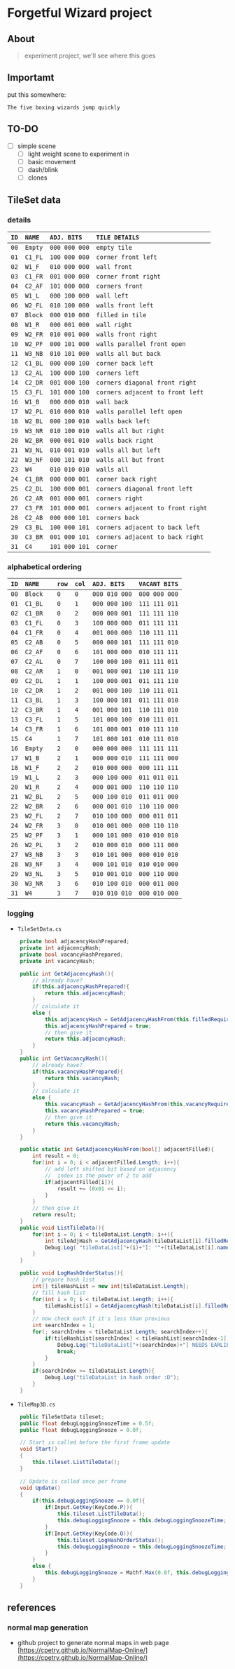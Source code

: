 # Forgetful Wizard project
## About
> experiment project, we'll see where this goes

## Importamt

put this somewhere:
```
The five boxing wizards jump quickly
```

## TO-DO
* [ ] simple scene
    * [ ] light weight scene to experiment in
    * [ ] basic movement
    * [ ] dash/blink
    * [ ] clones

## TileSet data

### details

| `ID` | `NAME ` | `ADJ. BITS  ` | `TILE DETAILS                   ` |
| ---- | ------- | ------------- | --------------------------------- |
| `00` | `Empty` | `000 000 000` | `empty tile                     ` |
| `01` | `C1_FL` | `100 000 000` | `corner front left              ` |
| `02` | `W1_F ` | `010 000 000` | `wall front                     ` |
| `03` | `C1_FR` | `001 000 000` | `corner front right             ` |
| `04` | `C2_AF` | `101 000 000` | `corners front                  ` |
| `05` | `W1_L ` | `000 100 000` | `wall left                      ` |
| `06` | `W2_FL` | `010 100 000` | `walls front left               ` |
| `07` | `Block` | `000 010 000` | `filled in tile                 ` |
| `08` | `W1_R ` | `000 001 000` | `wall right                     ` |
| `09` | `W2_FR` | `010 001 000` | `walls front right              ` |
| `10` | `W2_PF` | `000 101 000` | `walls parallel front open      ` |
| `11` | `W3_NB` | `010 101 000` | `walls all but back             ` |
| `12` | `C1_BL` | `000 000 100` | `corner back left               ` |
| `13` | `C2_AL` | `100 000 100` | `corners left                   ` |
| `14` | `C2_DR` | `001 000 100` | `corners diagonal front right   ` |
| `15` | `C3_FL` | `101 000 100` | `corners adjacent to front left ` |
| `16` | `W1_B ` | `000 000 010` | `wall back                      ` |
| `17` | `W2_PL` | `010 000 010` | `walls parallel left open       ` |
| `18` | `W2_BL` | `000 100 010` | `walls back left                ` |
| `19` | `W3_NR` | `010 100 010` | `walls all but right            ` |
| `20` | `W2_BR` | `000 001 010` | `walls back right               ` |
| `21` | `W3_NL` | `010 001 010` | `walls all but left             ` |
| `22` | `W3_NF` | `000 101 010` | `walls all but front            ` |
| `23` | `W4   ` | `010 010 010` | `walls all                      ` |
| `24` | `C1_BR` | `000 000 001` | `corner back right              ` |
| `25` | `C2_DL` | `100 000 001` | `corners diagonal front left    ` |
| `26` | `C2_AR` | `001 000 001` | `corners right                  ` |
| `27` | `C3_FR` | `101 000 001` | `corners adjacent to front right` |
| `28` | `C2_AB` | `000 000 101` | `corners back                   ` |
| `29` | `C3_BL` | `100 000 101` | `corners adjacent to back left  ` |
| `30` | `C3_BR` | `001 000 101` | `corners adjacent to back right ` |
| `31` | `C4   ` | `101 000 101` | `corner                         ` |

### alphabetical ordering

| `ID` | `NAME   ` | `row` | `col` | `ADJ. BITS  ` | `VACANT BITS` | 
| ---- | --------- | ----- | ----- | ------------- | ------------- | 
| `00` | `Block  ` | ` 0 ` | ` 0 ` | `000 010 000` | `000 000 000` | 
| `01` | `C1_BL  ` | ` 0 ` | ` 1 ` | `000 000 100` | `111 111 011` | 
| `02` | `C1_BR  ` | ` 0 ` | ` 2 ` | `000 000 001` | `111 111 110` | 
| `03` | `C1_FL  ` | ` 0 ` | ` 3 ` | `100 000 000` | `011 111 111` | 
| `04` | `C1_FR  ` | ` 0 ` | ` 4 ` | `001 000 000` | `110 111 111` | 
| `05` | `C2_AB  ` | ` 0 ` | ` 5 ` | `000 000 101` | `111 111 010` | 
| `06` | `C2_AF  ` | ` 0 ` | ` 6 ` | `101 000 000` | `010 111 111` | 
| `07` | `C2_AL  ` | ` 0 ` | ` 7 ` | `100 000 100` | `011 111 011` | 
| `08` | `C2_AR  ` | ` 1 ` | ` 0 ` | `001 000 001` | `110 111 110` | 
| `09` | `C2_DL  ` | ` 1 ` | ` 1 ` | `100 000 001` | `011 111 110` | 
| `10` | `C2_DR  ` | ` 1 ` | ` 2 ` | `001 000 100` | `110 111 011` | 
| `11` | `C3_BL  ` | ` 1 ` | ` 3 ` | `100 000 101` | `011 111 010` | 
| `12` | `C3_BR  ` | ` 1 ` | ` 4 ` | `001 000 101` | `110 111 010` | 
| `13` | `C3_FL  ` | ` 1 ` | ` 5 ` | `101 000 100` | `010 111 011` | 
| `14` | `C3_FR  ` | ` 1 ` | ` 6 ` | `101 000 001` | `010 111 110` | 
| `15` | `C4     ` | ` 1 ` | ` 7 ` | `101 000 101` | `010 111 010` | 
| `16` | `Empty  ` | ` 2 ` | ` 0 ` | `000 000 000` | `111 111 111` | 
| `17` | `W1_B   ` | ` 2 ` | ` 1 ` | `000 000 010` | `111 111 000` | 
| `18` | `W1_F   ` | ` 2 ` | ` 2 ` | `010 000 000` | `000 111 111` | 
| `19` | `W1_L   ` | ` 2 ` | ` 3 ` | `000 100 000` | `011 011 011` | 
| `20` | `W1_R   ` | ` 2 ` | ` 4 ` | `000 001 000` | `110 110 110` | 
| `21` | `W2_BL  ` | ` 2 ` | ` 5 ` | `000 100 010` | `011 011 000` | 
| `22` | `W2_BR  ` | ` 2 ` | ` 6 ` | `000 001 010` | `110 110 000` | 
| `23` | `W2_FL  ` | ` 2 ` | ` 7 ` | `010 100 000` | `000 011 011` | 
| `24` | `W2_FR  ` | ` 3 ` | ` 0 ` | `010 001 000` | `000 110 110` | 
| `25` | `W2_PF  ` | ` 3 ` | ` 1 ` | `000 101 000` | `010 010 010` | 
| `26` | `W2_PL  ` | ` 3 ` | ` 2 ` | `010 000 010` | `000 111 000` | 
| `27` | `W3_NB  ` | ` 3 ` | ` 3 ` | `010 101 000` | `000 010 010` | 
| `28` | `W3_NF  ` | ` 3 ` | ` 4 ` | `000 101 010` | `010 010 000` | 
| `29` | `W3_NL  ` | ` 3 ` | ` 5 ` | `010 001 010` | `000 110 000` | 
| `30` | `W3_NR  ` | ` 3 ` | ` 6 ` | `010 100 010` | `000 011 000` | 
| `31` | `W4     ` | ` 3 ` | ` 7 ` | `010 010 010` | `000 010 000` | 

### logging

* `TileSetData.cs`
```c#
    private bool adjacencyHashPrepared;
    private int adjacencyHash;
    private bool vacancyHashPrepared;
    private int vacancyHash;

    public int GetAdjacencyHash(){
        // already have?
        if(this.adjacencyHashPrepared){
            return this.adjacencyHash;
        }
        // calculate it
        else {
            this.adjacencyHash = GetAdjacencyHashFrom(this.filledRequired);
            this.adjacencyHashPrepared = true;
            // then give it
            return this.adjacencyHash;
        }
    }
    public int GetVacancyHash(){
        // already have?
        if(this.vacancyHashPrepared){
            return this.vacancyHash;
        }
        // calculate it
        else {
            this.vacancyHash = GetAdjacencyHashFrom(this.vacancyRequired);
            this.vacancyHashPrepared = true;
            // then give it
            return this.vacancyHash;
        }
    }

    public static int GetAdjacencyHashFrom(bool[] adjacentFilled){
        int result = 0;
        for(int i = 0; i < adjacentFilled.Length; i++){
            // add left shifted bit based on adjacency
            //  index is the power of 2 to add
            if(adjacentFilled[i]){
                result += (0x01 << i);
            }
        }
        // then give it
        return result;
    }
    public void ListTileData(){
        for(int i = 0; i < tileDataList.Length; i++){
            int tileAdjHash = GetAdjacencyHash(tileDataList[i].filledRequired);
            Debug.Log( "tileDataList["+(i)+"]: '"+(tileDataList[i].name)+"', ["+(tileAdjHash)+"]" );
        }
    }

    public void LogHashOrderStatus(){
        // prepare hash list
        int[] tileHashList = new int[tileDataList.Length];
        // fill hash list
        for(int i = 0; i < tileDataList.Length; i++){
            tileHashList[i] = GetAdjacencyHash(tileDataList[i].filledRequired);
        }
        // now check each if it's less than previous
        int searchIndex = 1;
        for(; searchIndex < tileDataList.Length; searchIndex++){
            if(tileHashList[searchIndex] < tileHashList[searchIndex-1]){
                Debug.Log("tileDataList["+(searchIndex)+"] NEEDS EARLIER");
                break;
            }
        }
        if(searchIndex >= tileDataList.Length){
            Debug.Log("tileDataList in hash order :D");
        }
    }
```

* `TileMap3D.cs`
```c#
    public TileSetData tileset;
    public float debugLoggingSnoozeTime = 0.5f;
    public float debugLoggingSnooze = 0.0f;

    // Start is called before the first frame update
    void Start()
    {
        this.tileset.ListTileData();
    }

    // Update is called once per frame
    void Update()
    {
        if(this.debugLoggingSnooze == 0.0f){
            if(Input.GetKey(KeyCode.P)){
                this.tileset.ListTileData();
                this.debugLoggingSnooze = this.debugLoggingSnoozeTime;
            }
            if(Input.GetKey(KeyCode.O)){
                this.tileset.LogHashOrderStatus();
                this.debugLoggingSnooze = this.debugLoggingSnoozeTime;
            }
        }
        else {
            this.debugLoggingSnooze = Mathf.Max(0.0f, this.debugLoggingSnooze - Time.deltaTime);
        }
    }
```

## references

### normal map generation
* github project to generate normal maps in web page [https://cpetry.github.io/NormalMap-Online/](https://cpetry.github.io/NormalMap-Online/)